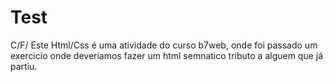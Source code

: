 # Test
C/F/
Este Html/Css é uma atividade do curso b7web, onde foi passado um exercicio onde deveriamos fazer um html semnatico tributo a alguem que já partiu.
